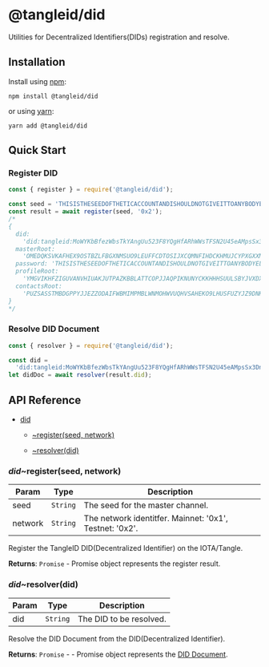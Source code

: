 # @tangleid/did

Utilities for Decentralized Identifiers(DIDs) registration and resolve.

## Installation

Install using [npm](https://www.npmjs.org/):

```shell
npm install @tangleid/did
```

or using [yarn](https://yarnpkg.com/):

```shell
yarn add @tangleid/did
```

## Quick Start

### Register DID

```javascript
const { register } = require('@tangleid/did');

const seed = 'THISISTHESEEDOFTHETICACCOUNTANDISHOULDNOTGIVEITTOANYBODYELSE';
const result = await register(seed, '0x2');
/*
{
  did:
    'did:tangleid:MoWYKbBfezWbsTkYAngUu523F8YQgHfARhWWsTFSN2U45eAMpsSx3DnrV4SyZHCFuyDqjvQdg7',
  masterRoot:
    'OMEDQKSVKAFHEX9OSTBZLFBGXNMSUO9LEUFFCDTOSIJXCQMNFIHDCKHMUJCYPXGXXMPLHIAMLXBFAZADA',
  password: 'THISISTHESEEDOFTHETICACCOUNTANDISHOULDNOTGIVEITTOANYBODYELSE',
  profileRoot:
    'YMGVIKHFZIGUVANVHIUAKJUTPAZKBBLATTCOPJJAQPIKNUNYCKKHHHSUULSBYJVXDXDGUJKMGSIVZSPPI',
  contactsRoot:
    'PUZSASSTMBDGPPYJJEZZODAIFWBMIMPMBLWNMOHWVUQHVSAHEKO9LHUSFUZYJZ9DNKLU9MF9FOYXEWLTK'
}
*/
```

### Resolve DID Document

```javascript
const { resolver } = require('@tangleid/did');

const did =
  'did:tangleid:MoWYKbBfezWbsTkYAngUu523F8YQgHfARhWWsTFSN2U45eAMpsSx3DnrV4SyZHCFuyDqjvQdg7';
let didDoc = await resolver(result.did);
```

## API Reference


* [did](#module_did)

    * [~register(seed, network)](#module_did..register)

    * [~resolver(did)](#module_did..resolver)


<a name="module_did..register"></a>

### *did*~register(seed, network)

| Param | Type | Description |
| --- | --- | --- |
| seed | <code>String</code> | The seed for the master channel. |
| network | <code>String</code> | The network identitfer. Mainnet: '0x1', Testnet: '0x2'. |

Register the TangleID DID(Decentralized Identifier) on the IOTA/Tangle.

**Returns**: <code>Promise</code> - Promise object represents the register result.  
<a name="module_did..resolver"></a>

### *did*~resolver(did)

| Param | Type | Description |
| --- | --- | --- |
| did | <code>String</code> | The DID to be resolved. |

Resolve the DID Document from the DID(Decentralized Identifier).

**Returns**: <code>Promise</code> - - Promise object represents the [DID Document](https://w3c-ccg.github.io/did-spec/#did-documents).  
